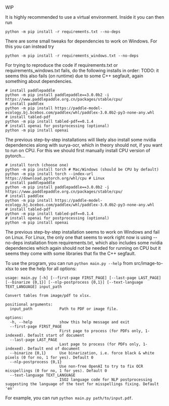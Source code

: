 WIP

It is highly recommended to use a virtual environment. Inside it you can then run
```
python -m pip install -r requirements.txt --no-deps
```
There are some small tweaks for dependencies to work on Windows. For this you can instead try
```
python -m pip install -r requirements_windows.txt --no-deps
```

For trying to reproduce the code if requirements.txt or requirements_windows.txt fails, do the following installs in order:
TODO: it seems this also fails (on runtime) due to some C++ segfault, again something about dependencies.

```
# install paddlepaddle
python -m pip install paddlepaddle==3.0.0b2 -i https://www.paddlepaddle.org.cn/packages/stable/cpu/
# install paddlex
python -m pip install https://paddle-model-ecology.bj.bcebos.com/paddlex/whl/paddlex-3.0.0b2-py3-none-any.whl
# install tabled-pdf
python -m pip install tabled-pdf==0.1.4
# install openai for postprocessing (optional)
python -m pip install openai
```

The previous step-by-step installations will likely also install some nvidia dependencies along with surya-ocr,
which in theory should not, if you want to run on CPU. For this we should first manually install CPU version of pytorch...

```
# install torch (choose one)
python -m pip install torch # Mac/Windows (should be CPU by default)
python -m pip install torch --index-url https://download.pytorch.org/whl/cpu # Linux
# install paddlepaddle
python -m pip install paddlepaddle==3.0.0b2 -i https://www.paddlepaddle.org.cn/packages/stable/cpu/
# install paddlex
python -m pip install https://paddle-model-ecology.bj.bcebos.com/paddlex/whl/paddlex-3.0.0b2-py3-none-any.whl
# install tabled-pdf
python -m pip install tabled-pdf==0.1.4
# install openai for postprocessing (optional)
python -m pip install openai
```

The previous step-by-step installation seems to work on Windows and fail on Linux. For Linux, the only one that seems to work right now is using --no-deps installation from requirements.txt, which also includes some nvidia dependencies which again should not be needed for running on CPU but it seems they come with some libraries that fix the C++ segfault.


To use the program, you can run `python main.py --help` from src/image-to-xlsx to see the help for all options:

```
usage: main.py [-h] [--first-page FIRST_PAGE] [--last-page LAST_PAGE] [--binarize {0,1}] [--nlp-postprocess {0,1}] [--text-language TEXT_LANGUAGE] input_path

Convert tables from image/pdf to xlsx.

positional arguments:
  input_path            Path to PDF or image file.

options:
  -h, --help            show this help message and exit
  --first-page FIRST_PAGE
                        First page to process (for PDFs only, 1-indexed). Default start of document
  --last-page LAST_PAGE
                        Last page to process (for PDFs only, 1-indexed). Default end of document
  --binarize {0,1}      Use binarization, i.e. force black & white pixels (0 for no, 1 for yes). Default 0
  --nlp-postprocess {0,1}
                        Use non-free OpenAI to try to fix OCR misspellings (0 for no, 1 for yes). Default 0
  --text-language TEXT_LANGUAGE
                        ISO2 language code for NLP postprocessing suggesting the language of the text for misspellings fixing. Default 'en'
```
For example, you can run `python main.py path/to/input.pdf`.
